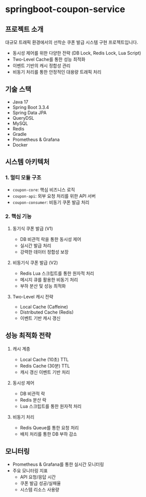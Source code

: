 # springboot-coupon-service

## 프로젝트 소개
대규모 트래픽 환경에서의 선착순 쿠폰 발급 시스템 구현 프로젝트입니다.
- 동시성 제어를 위한 다양한 전략 (DB Lock, Redis Lock, Lua Script)
- Two-Level Cache를 통한 성능 최적화
- 이벤트 기반의 캐시 정합성 관리
- 비동기 처리를 통한 안정적인 대용량 트래픽 처리

## 기술 스택
- Java 17
- Spring Boot 3.3.4
- Spring Data JPA
- QueryDSL
- MySQL
- Redis
- Gradle
- Prometheus & Grafana
- Docker

## 시스템 아키텍처
### 1. 멀티 모듈 구조
- `coupon-core`: 핵심 비즈니스 로직
- `coupon-api`: 외부 요청 처리를 위한 API 서버
- `coupon-consumer`: 비동기 쿠폰 발급 처리

### 2. 핵심 기능
1. 동기식 쿠폰 발급 (V1)
   - DB 비관적 락을 통한 동시성 제어
   - 실시간 발급 처리
   - 강력한 데이터 정합성 보장

2. 비동기식 쿠폰 발급 (V2)
   - Redis Lua 스크립트를 통한 원자적 처리
   - 메시지 큐를 활용한 비동기 처리
   - 부하 분산 및 성능 최적화

3. Two-Level 캐시 전략
   - Local Cache (Caffeine)
   - Distributed Cache (Redis)
   - 이벤트 기반 캐시 갱신

## 성능 최적화 전략
1. 캐시 계층
   - Local Cache (10초) TTL
   - Redis Cache (30분) TTL
   - 캐시 갱신 이벤트 기반 처리

2. 동시성 제어
   - DB 비관적 락
   - Redis 분산 락
   - Lua 스크립트를 통한 원자적 처리

3. 비동기 처리
   - Redis Queue를 통한 요청 처리
   - 배치 처리를 통한 DB 부하 감소

## 모니터링
- Prometheus & Grafana를 통한 실시간 모니터링
- 주요 모니터링 지표
  - API 요청/응답 시간
  - 쿠폰 발급 성공/실패율
  - 시스템 리소스 사용량
